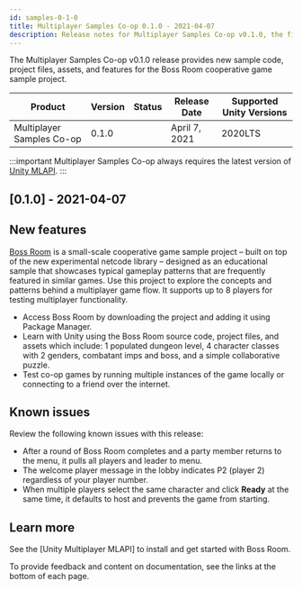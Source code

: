 ```yaml
---
id: samples-0-1-0
title: Multiplayer Samples Co-op 0.1.0 - 2021-04-07
description: Release notes for Multiplayer Samples Co-op v0.1.0, the first release of the Boss Room sample project for Unity MLAPI.
---
```


The Multiplayer Samples Co-op v0.1.0 release provides new sample code, project files, assets, and features for the Boss Room cooperative game sample project. 

| Product | Version | Status | Release Date | Supported Unity Versions |
| -- | -- | -- | -- | -- |
| Multiplayer Samples Co-op | 0.1.0 |  | April 7, 2021 | 2020LTS |

:::important
Multiplayer Samples Co-op always requires the latest version of [Unity MLAPI](../index.md).
:::

## [0.1.0] - 2021-04-07

## New features

[Boss Room](https://github.com/Unity-Technologies/com.unity.multiplayer.samples.coop) is a small-scale cooperative game sample project – built on top of the new experimental netcode library – designed as an educational sample that showcases typical gameplay patterns that are frequently featured in similar games. Use this project to explore the concepts and patterns behind a multiplayer game flow. It supports up to 8 players for testing multiplayer functionality.

* Access Boss Room by downloading the project and adding it using Package Manager.
* Learn with Unity using the Boss Room source code, project files, and assets which include: 1 populated dungeon level, 4 character classes with 2 genders, combatant imps and boss, and a simple collaborative puzzle.
* Test co-op games by running multiple instances of the game locally or connecting to a friend over the internet.

## Known issues

Review the following known issues with this release:

* After a round of Boss Room completes and a party member returns to the menu, it pulls all players and leader to menu. <!-- GOMPS-431 -->
* The welcome player message in the lobby indicates P2 (player 2) regardless of your player number. <!-- GOMPS-428 -->
* When multiple players select the same character and click **Ready** at the same time, it defaults to host and prevents the game from starting.<!-- GOMPS-390 -->

## Learn more

See the [Unity Multiplayer MLAPI] to install and get started with Boss Room.

To provide feedback and content on documentation, see the links at the bottom of each page.